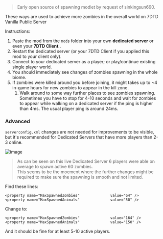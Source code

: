 > Early open source of spawning modlet by request of sinkingsun690.

These ways are used to achieve more zombies in the overall world on 7DTD Vanilla Public Server

Instructions:
1. Paste the mod from the `mods` folder into your own **dedicated server** or even your **7DTD Client**..  
2. Restart the dedicated server (or your 7DTD Client if you applied this mod to your client only).  
3. Connect to your dedicated server as a player; or play/continue existing single player world.
4. You should immediately see changes of zombies spawning in the whole biome.  
5. If zombies were killed around you before joining, it might takes up to ~4 in-game hours for new zombies to appear in the kill zone.  
   1. Walk around to some way further places to see zombies spawning. Sometimes you have to stop for 4-10 seconds and wait for zombies to appear while walking on a dedicated server if the ping is higher than 4ms. The usual player ping is around 24ms.  

### Advanced

`serverconfig.xml` changes are not needed for improvements to be visible,  
but it's recommended for Dedicated Servers that have more players than 2-3 online.  

![image](https://github.com/publicdomain-nocopyright/7dtd-temporary-information/assets/21064622/9cee9bc3-8ea2-42e9-b516-0d3cf1e8d45d)
> As can be seen on this live Dedicated Server 6 players were able on average to spawn active 60 zombies.  
> This seems to be the moement where the further changes might be required to make sure the spawning is smooth and not limited.  

Find these lines:
```
<property name="MaxSpawnedZombies"				value="64" />	
<property name="MaxSpawnedAnimals"				value="50" />
```

Change to:
```
<property name="MaxSpawnedZombies"				value="164" />	
<property name="MaxSpawnedAnimals"				value="150" />
```

And it should be fine for at least 5-10 active players.
